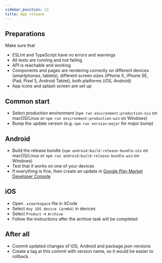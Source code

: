 ```yaml
---
sidebar_position: 22
title: App release
---
```

## Preparations

Make sure that
- ESLint and TypeScript have no errors and warnings
- All tests are running and not failing
- API is reachable and working
- Components and pages are rendering correctly on different devices (smartphones, tablets), different screen sizes (iPhone X, iPhone SE, iPad, Pixel 5, Android Tablet), both platforms (iOS, Android)
- App icons and splash screen are set up

## Common start
- Select production environment (`npm run environment:production-nix` on macOS/Linux or `npm run environment:production-win` on Windows)
- Bump the update version (e.g. `npm run version:major` for major bump)

## Android
- Build the release bundle (`npm android:build-release-bundle-nix` on macOS/Linux or `npm run android:build-release-bundle-win` on Windows)
- Test that it works on one of your devices
- If everything is fine, then create an update in [Google Play Market Developer Console](https://play.google.com/console/)

## iOS
- Open `.xcworkspace` file in XCode
- Select `Any iOS device (arm64)` in devices
- Select `Product` -> `Archive`
- Follow the instructions after the archive task will be completed

## After all
- Commit updated changes of iOS, Android and package.json versions
- Create a tag at this commit with version name, so it would be easier to rollback.
